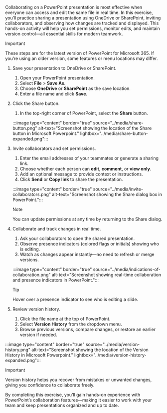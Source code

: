 Collaborating on a PowerPoint presentation is most effective when everyone can access and edit the same file in real time. In this exercise, you’ll practice sharing a presentation using OneDrive or SharePoint, inviting collaborators, and observing how changes are tracked and displayed. This hands-on activity will help you set permissions, monitor edits, and maintain version control—all essential skills for modern teamwork.  

> [!IMPORTANT]  
> These steps are for the latest version of PowerPoint for Microsoft 365. If you’re using an older version, some features or menu locations may differ.  

1. Save your presentation to OneDrive or SharePoint.
   1. Open your PowerPoint presentation.  
   1. Select **File** > **Save As**.  
   1. Choose **OneDrive** or **SharePoint** as the save location.  
   1. Enter a file name and click **Save**.  

2. Click the Share button. 
   1. In the top-right corner of PowerPoint, select the **Share** button.  

   :::image type="content" border="true" source="../media/share-button.png" alt-text="Screenshot showing the location of the Share button in Microsoft Powerpoint." lightbox="../media/share-button-expanded.png":::

3. Invite collaborators and set permissions.  
   1. Enter the email addresses of your teammates or generate a sharing link.
   1. Choose whether each person can **edit**, **comment**, or **view only**.
   1. Add an optional message to provide context or instructions.
   1. Click **Send** or **Copy link** to share the presentation.

   :::image type="content" border="true" source="../media/invite-collaborators.png" alt-text="Screenshot showing the Share dialog box in PowerPoint.":::  

   > [!NOTE]  
   > You can update permissions at any time by returning to the Share dialog.  

4. Collaborate and track changes in real time.  
   1. Ask your collaborators to open the shared presentation.
   1. Observe presence indicators (colored flags or initials) showing who is editing.
   1. Watch as changes appear instantly—no need to refresh or merge versions.

   :::image type="content" border="true" source="../media/indications-of-collaboration.png" alt-text="Screenshot showing real-time collaboration and presence indicators in PowerPoint.":::  

   > [!TIP]  
   > Hover over a presence indicator to see who is editing a slide.  

5. Review version history.  
   1. Click the file name at the top of PowerPoint.
   1. Select **Version History** from the dropdown menu.
   1. Browse previous versions, compare changes, or restore an earlier version if needed.

 :::image type="content" border="true" source="../media/version-history.png" alt-text="Screenshot showing the location of the Version History in Microsoft Powerpoint." lightbox="../media/version-history-expanded.png":::  

   > [!IMPORTANT]  
   > Version history helps you recover from mistakes or unwanted changes, giving you confidence to collaborate freely.  

By completing this exercise, you’ll gain hands-on experience with PowerPoint’s collaboration features—making it easier to work with your team and keep presentations organized and up to date.
